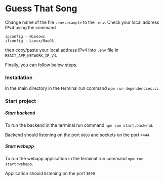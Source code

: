 # Guess That Song

Change name of the file `.env.example` to the `.env`. Check your local address IPv4 using the command
```
ipconfig - Windows
ifconfig - Linux/MacOS
```
then copy/paste your local address IPv4 into `.env` file in `REACT_APP_NETWORK_IP_V4`.

Finally, you can follow below steps.
### Installation

In the main directory in the terminal run command `npm run dependencies:ci`

### Start project

##### Start backend
To run the backend in the terminal run command `npm run start:backend`.

Backend should listening on the port `8080` and sockets on the port `4444`.
##### Start webapp
To run the webapp application in the terminal run command `npm run start:webapp`.

Application should listening on the port `3000`
